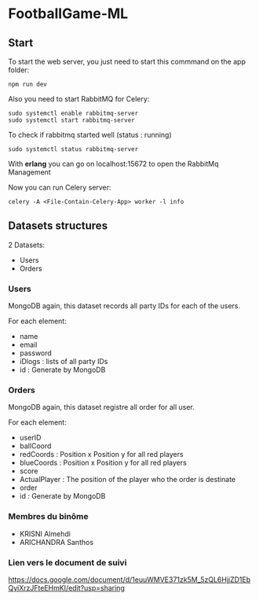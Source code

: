 # FootballGame-ML

## Start

To start the web server, you just need to start this commmand on the app folder: 
```
npm run dev
```

Also you need to start RabbitMQ for Celery:
```
sudo systemctl enable rabbitmq-server
sudo systemctl start rabbitmq-server
```
To check if rabbitmq started well (status : running)
```
sudo systemctl status rabbitmq-server
```
With **erlang** you can go on localhost:15672 to open the RabbitMq Management

Now you can run Celery server:
```
celery -A <File-Contain-Celery-App> worker -l info
```

## Datasets structures

2 Datasets:
 - Users
 - Orders

### Users

MongoDB again, this dataset records all party IDs for each of the users.

For each element:
 - name
 - email
 - password
 - iDlogs : lists of all party IDs
 - id : Generate by MongoDB
  
### Orders

MongoDB again, this dataset registre all order for all user.

For each element:
- userID 
- ballCoord
- redCoords : Position x  Position y for all red players
- blueCoords : Position x  Position y for all red players
- score
- ActualPlayer : The position of the player who the order is destinate
- order
- id : Generate by MongoDB

### Membres du binôme
  - KRISNI Almehdi
  - ARICHANDRA Santhos

### Lien vers le document de suivi
https://docs.google.com/document/d/1euuWMVE371zk5M_5zQL6HjjZD1EbQyiXrzJFteEHmKI/edit?usp=sharing
